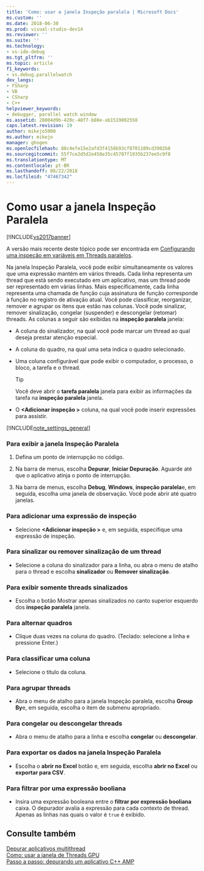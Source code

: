 ```yaml
---
title: 'Como: usar a janela Inspeção paralela | Microsoft Docs'
ms.custom: ''
ms.date: 2018-06-30
ms.prod: visual-studio-dev14
ms.reviewer: ''
ms.suite: ''
ms.technology:
- vs-ide-debug
ms.tgt_pltfrm: ''
ms.topic: article
f1_keywords:
- vs.debug.parallelwatch
dev_langs:
- FSharp
- VB
- CSharp
- C++
helpviewer_keywords:
- debugger, parallel watch window
ms.assetid: 28004d9b-420c-48f7-b80e-ab1519802558
caps.latest.revision: 19
author: mikejo5000
ms.author: mikejo
manager: ghogen
ms.openlocfilehash: 88c4efe15e2afd3f4158b93cf8701109cd3902b8
ms.sourcegitcommit: 55f7ce2d5d2e458e35c45787f1935b237ee5c9f8
ms.translationtype: MT
ms.contentlocale: pt-BR
ms.lasthandoff: 08/22/2018
ms.locfileid: "47467342"
---
```

# <a name="how-to-use-the-parallel-watch-window"></a>Como usar a janela Inspeção Paralela
[!INCLUDE[vs2017banner](../includes/vs2017banner.md)]

A versão mais recente deste tópico pode ser encontrada em [Configurando uma inspeção em variáveis em Threads paralelos](https://docs.microsoft.com/visualstudio/debugger/how-to-use-the-parallel-watch-window).  
  
Na janela Inspeção Paralela, você pode exibir simultaneamente os valores que uma expressão mantém em vários threads. Cada linha representa um thread que está sendo executado em um aplicativo, mas um thread pode ser representado em várias linhas. Mais especificamente, cada linha representa uma chamada de função cuja assinatura de função corresponde à função no registro de ativação atual. Você pode classificar, reorganizar, remover e agrupar os itens que estão nas colunas. Você pode sinalizar, remover sinalização, congelar (suspender) e descongelar (retomar) threads. As colunas a seguir são exibidas na **inspeção paralela** janela:  
  
-   A coluna do sinalizador, na qual você pode marcar um thread ao qual deseja prestar atenção especial.  
  
-   A coluna do quadro, na qual uma seta indica o quadro selecionado.  
  
-   Uma coluna configurável que pode exibir o computador, o processo, o bloco, a tarefa e o thread.  
  
    > [!TIP]
    >  Você deve abrir o **tarefa paralela** janela para exibir as informações da tarefa na **inspeção paralela** janela.  
  
-   O  **\<Adicionar inspeção >** coluna, na qual você pode inserir expressões para assistir.  
  
 [!INCLUDE[note_settings_general](../includes/note-settings-general-md.md)]  
  
### <a name="to-display-the-parallel-watch-window"></a>Para exibir a janela Inspeção Paralela  
  
1.  Defina um ponto de interrupção no código.  
  
2.  Na barra de menus, escolha **Depurar**, **Iniciar Depuração**. Aguarde até que o aplicativo atinja o ponto de interrupção.  
  
3.  Na barra de menus, escolha **Debug**, **Windows**, **inspeção paralela**e, em seguida, escolha uma janela de observação. Você pode abrir até quatro janelas.  
  
### <a name="to-add-a-watch-expression"></a>Para adicionar uma expressão de inspeção  
  
-   Selecione  **\<Adicionar inspeção >** e, em seguida, especifique uma expressão de inspeção.  
  
### <a name="to-flag-or-unflag-a-thread"></a>Para sinalizar ou remover sinalização de um thread  
  
-   Selecione a coluna do sinalizador para a linha, ou abra o menu de atalho para o thread e escolha **sinalizador** ou **Remover sinalização**.  
  
### <a name="to-display-only-flagged-threads"></a>Para exibir somente threads sinalizados  
  
-   Escolha o botão Mostrar apenas sinalizados no canto superior esquerdo dos **inspeção paralela** janela.  
  
### <a name="to-switch-frames"></a>Para alternar quadros  
  
-   Clique duas vezes na coluna do quadro. (Teclado: selecione a linha e pressione Enter.)  
  
### <a name="to-sort-a-column"></a>Para classificar uma coluna  
  
-   Selecione o título da coluna.  
  
### <a name="to-group-threads"></a>Para agrupar threads  
  
-   Abra o menu de atalho para a janela Inspeção paralela, escolha **Group By**e, em seguida, escolha o item de submenu apropriado.  
  
### <a name="to-freeze-or-thaw-threads"></a>Para congelar ou descongelar threads  
  
-   Abra o menu de atalho para a linha e escolha **congelar** ou **descongelar**.  
  
### <a name="to-export-the-data-in-the-parallel-watch-window"></a>Para exportar os dados na janela Inspeção Paralela  
  
-   Escolha o **abrir no Excel** botão e, em seguida, escolha **abrir no Excel** ou **exportar para CSV**.  
  
### <a name="to-filter-by-a-boolean-expression"></a>Para filtrar por uma expressão booliana  
  
-   Insira uma expressão booleana entre o **filtrar por expressão booliana** caixa. O depurador avalia a expressão para cada contexto de thread. Apenas as linhas nas quais o valor é `true` é exibido.  
  
## <a name="see-also"></a>Consulte também  
 [Depurar aplicativos multithread](../debugger/debug-multithreaded-applications-in-visual-studio.md)   
 [Como: usar a janela de Threads GPU](../debugger/how-to-use-the-gpu-threads-window.md)   
 [Passo a passo: depurando um aplicativo C++ AMP](http://msdn.microsoft.com/library/40e92ecc-f6ba-411c-960c-b3047b854fb5)



